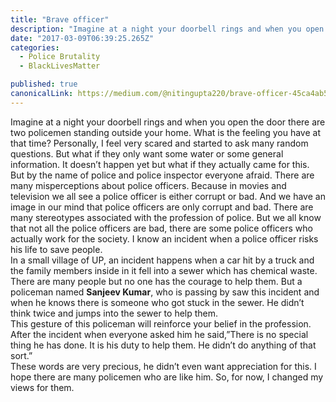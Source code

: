 ```yaml
---
title: "Brave officer"
description: "Imagine at a night your doorbell rings and when you open the door there are two policemen standing outside your home. What is the feeling you have at that time? Personally, I feel very scared and…"
date: "2017-03-09T06:39:25.265Z"
categories: 
  - Police Brutality
  - BlackLivesMatter

published: true
canonicalLink: https://medium.com/@nitingupta220/brave-officer-45ca4ab59f06
---
```


Imagine at a night your doorbell rings and when you open the door there are two policemen standing outside your home. What is the feeling you have at that time? Personally, I feel very scared and started to ask many random questions. But what if they only want some water or some general information. It doesn’t happen yet but what if they actually came for this. But by the name of police and police inspector everyone afraid. There are many misperceptions about police officers. Because in movies and television we all see a police officer is either corrupt or bad. And we have an image in our mind that police officers are only corrupt and bad. There are many stereotypes associated with the profession of police. But we all know that not all the police officers are bad, there are some police officers who actually work for the society. I know an incident when a police officer risks his life to save people.   
In a small village of UP, an incident happens when a car hit by a truck and the family members inside in it fell into a sewer which has chemical waste. There are many people but no one has the courage to help them. But a policeman named **Sanjeev Kumar**, who is passing by saw this incident and when he knows there is someone who got stuck in the sewer. He didn’t think twice and jumps into the sewer to help them.   
This gesture of this policeman will reinforce your belief in the profession. After the incident when everyone asked him he said,”There is no special thing he has done. It is his duty to help them. He didn’t do anything of that sort.”   
These words are very precious, he didn’t even want appreciation for this. I hope there are many policemen who are like him. So, for now, I changed my views for them.